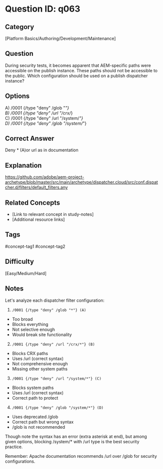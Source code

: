 # Question ID: q063

## Category
[Platform Basics/Authoring/Development/Maintenance]

## Question
During security tests, it becomes apparent that AEM-specific paths were accessible on the publish instance. These paths should not be accessible to the public.
Which configuration should be used on a publish dispatcher instance?

## Options
A) /0001 {/type "deny" /glob "*"}  <br /> 
B) /0001 {/type "deny" /url "/crx/*}  <br /> 
C) /0001 {/type "deny" /url "/system/*"}  <br /> 
D) /0001 {/type "deny" /glob "/system/*"}  <br /> 

## Correct Answer
Deny * (A)or url as in documentation

## Explanation
https://github.com/adobe/aem-project-archetype/blob/master/src/main/archetype/dispatcher.cloud/src/conf.dispatcher.d/filters/default_filters.any

## Related Concepts
- [Link to relevant concept in study-notes]
- [Additional resource links]


## Tags
#concept-tag1 #concept-tag2

## Difficulty
[Easy/Medium/Hard]

## Notes
Let's analyze each dispatcher filter configuration:

1. `/0001 {/type "deny" /glob "*"} (A)`
- Too broad
- Blocks everything
- Not selective enough
- Would break site functionality

2. `/0001 {/type "deny" /url "/crx/*"} (B)`
- Blocks CRX paths
- Uses /url (correct syntax)
- Not comprehensive enough
- Missing other system paths

3. `/0001 {/type "deny" /url "/system/*"} (C)`
- Blocks system paths
- Uses /url (correct syntax)
- Correct path to protect

4. `/0001 {/type "deny" /glob "/system/*"} (D)`
- Uses deprecated /glob
- Correct path but wrong syntax
- /glob is not recommended


Though note the syntax has an error (extra asterisk at end), but among given options, blocking /system/* with /url type is the best security practice.

Remember: Apache documentation recommends /url over /glob for security configurations.